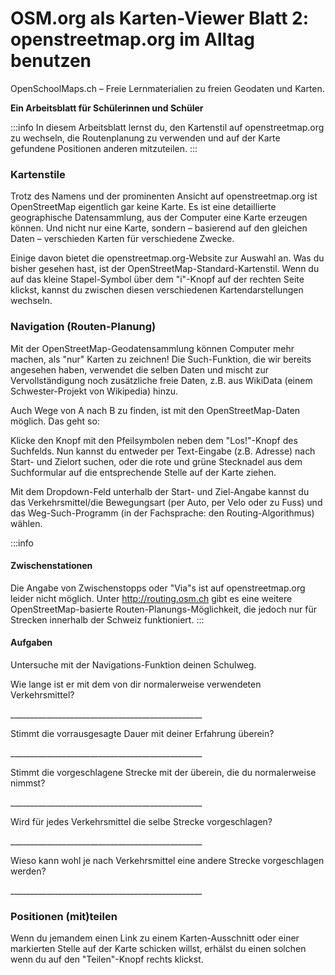 OSM.org als Karten-Viewer
Blatt 2: openstreetmap.org im Alltag benutzen
===
OpenSchoolMaps.ch &ndash; Freie Lernmaterialien zu freien Geodaten und Karten.

**Ein Arbeitsblatt für Schülerinnen und Schüler**

:::info
In diesem Arbeitsblatt lernst du, den Kartenstil auf openstreetmap.org zu wechseln, die Routenplanung zu verwenden und auf der Karte gefundene Positionen anderen mitzuteilen.
:::

### Kartenstile

Trotz des Namens und der prominenten Ansicht auf openstreetmap.org ist OpenStreetMap eigentlich gar keine Karte. Es ist eine detaillierte geographische Datensammlung, aus der Computer eine Karte erzeugen können. Und nicht nur eine Karte, sondern &ndash; basierend auf den gleichen Daten &ndash; verschieden Karten für verschiedene Zwecke.

Einige davon bietet die openstreetmap.org-Website zur Auswahl an. Was du bisher gesehen hast, ist der OpenStreetMap-Standard-Kartenstil. Wenn du auf das kleine Stapel-Symbol über dem "i"-Knopf auf der rechten Seite klickst, kannst du zwischen diesen verschiedenen Kartendarstellungen wechseln.

### Navigation (Routen-Planung)

Mit der OpenStreetMap-Geodatensammlung können Computer mehr machen, als "nur" Karten zu zeichnen! Die Such-Funktion, die wir bereits angesehen haben, verwendet die selben Daten und mischt zur Vervollständigung noch zusätzliche freie Daten, z.B. aus WikiData (einem Schwester-Projekt von Wikipedia) hinzu.

Auch Wege von A nach B zu finden, ist mit den OpenStreetMap-Daten möglich. Das geht so:

Klicke den Knopf mit den Pfeilsymbolen neben dem "Los!"-Knopf des Suchfelds. Nun kannst du entweder per Text-Eingabe (z.B. Adresse) nach Start- und Zielort suchen, oder die rote und grüne Stecknadel aus dem Suchformular auf die entsprechende Stelle auf der Karte ziehen.

Mit dem Dropdown-Feld unterhalb der Start- und Ziel-Angabe kannst du das Verkehrsmittel/die Bewegungsart (per Auto, per Velo oder zu Fuss) und das Weg-Such-Programm (in der Fachsprache: den Routing-Algorithmus) wählen.

:::info
#### Zwischenstationen

Die Angabe von Zwischenstopps oder "Via"s ist auf openstreetmap.org leider nicht möglich. Unter http://routing.osm.ch gibt es eine weitere OpenStreetMap-basierte Routen-Planungs-Möglichkeit, die jedoch nur für Strecken innerhalb der Schweiz funktioniert.
:::

#### Aufgaben

Untersuche mit der Navigations-Funktion deinen Schulweg.

Wie lange ist er mit dem von dir normalerweise verwendeten Verkehrsmittel?

<!--
(ÖV/Fahrplan-Abfrage wird leider nicht unterstützt.)

Angabe in Metern oder Kilometern
-->

\________________________________________________

Stimmt die vorrausgesagte Dauer mit deiner Erfahrung überein?

\________________________________________________

Stimmt die vorgeschlagene Strecke mit der überein, die du normalerweise nimmst?

\________________________________________________

Wird für jedes Verkehrsmittel die selbe Strecke vorgeschlagen?

\________________________________________________

Wieso kann wohl je nach Verkehrsmittel eine andere Strecke vorgeschlagen werden?

<!--
Nicht jedes Verkehrsmittel ist überall erlaubt:
Mit dem Auto darf man nicht durch die Fussgängerzone,
zu Fuss nicht über die Autobahn.

Auch welche Strecke die schnellste ist,
kann von der gewählten Fortbewegungsart abhängen:
Im Auto kann sich ein kleiner Umweg lohnen,
um eine 30er-Zone zu vermeiden. Velofahrerinnen
und Fussgänger werden von einer solchen nicht
ausgebremst.
-->

\________________________________________________

### Positionen (mit)teilen

Wenn du jemandem einen Link zu einem Karten-Ausschnitt oder einer markierten Stelle auf der Karte schicken willst, erhälst du einen solchen wenn du auf den "Teilen"-Knopf rechts klickst.
